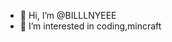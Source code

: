 - 👋 Hi, I’m @BILLLNYEEE
- 👀 I’m interested in coding,mincraft
<!---
BILLLNYEEE/BILLLNYEEE is a ✨ special ✨ repository because its `README.md` (this file) appears on your GitHub profile.
You can click the Preview link to take a look at your changes.
--->
